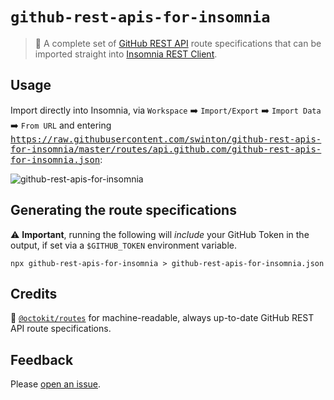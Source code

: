 # `github-rest-apis-for-insomnia`

> :100: A complete set of [GitHub REST API](https://developer.github.com/v3/) route specifications that can be imported straight into [Insomnia REST Client](https://insomnia.rest/).

## Usage

Import directly into Insomnia, via `Workspace` :arrow_right: `Import/Export` :arrow_right: `Import Data` :arrow_right: `From URL` and entering <kbd>https://raw.githubusercontent.com/swinton/github-rest-apis-for-insomnia/master/routes/api.github.com/github-rest-apis-for-insomnia.json</kbd>:

![github-rest-apis-for-insomnia](https://user-images.githubusercontent.com/27806/53533284-ea904a00-3abf-11e9-8b0a-0bfe8358369c.gif)

## Generating the route specifications

:warning: **Important**, running the following will _include_ your GitHub Token in the output, if set via a `$GITHUB_TOKEN` environment variable.

```
npx github-rest-apis-for-insomnia > github-rest-apis-for-insomnia.json
```

## Credits

:bow: [`@octokit/routes`](https://github.com/octokit/routes) for machine-readable, always up-to-date GitHub REST API route specifications.

## Feedback

Please [open an issue](/swinton/github-rest-apis-for-insomnia/issues/new).
